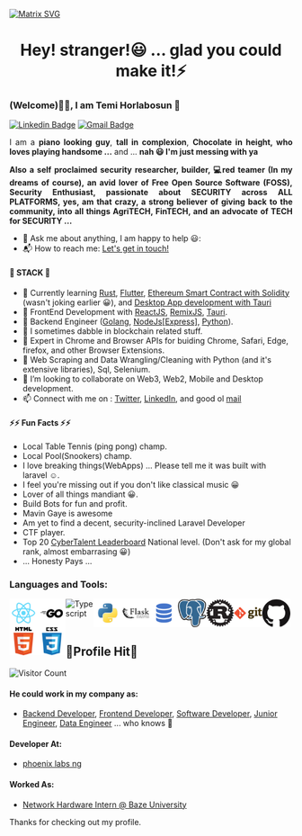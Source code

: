 [![Matrix SVG](https://raw.githubusercontent.com/rodrigograca31/rodrigograca31/master/matrix.svg)](https://www.youtube.com/watch?v=SDkAGkd4NLc) 

<h1 align="center">Hey! stranger!😃 ... glad you could make it!⚡</h1>

### (Welcome)🙏🏻, I am Temi Horlabosun 👋
[![Linkedin Badge](https://img.shields.io/badge/-Temitope-blue?style=flat-square&logo=Linkedin&logoColor=white&link=https://ng.linkedin.com/in/temhithorphe)](https://ng.linkedin.com/in/temhithorphe/)
[![Gmail Badge](https://img.shields.io/badge/-Tehmhithorphe@gmail.com-c14438?style=flat-square&logo=Gmail&logoColor=white&link=mailto:Tehmhithorphe@gmail.com)](mailto:Tehmhithorphe@gmail.com)

<p align="justify">I am a <b>piano looking guy</b>, <b>tall in complexion</b>, <b>Chocolate in height, who loves playing handsome ...</b> and ... <b>nah 😃 I'm just messing with ya</p>
<p align="justify">Also a self proclaimed security researcher, builder, 💻red teamer (In my dreams of course), an avid lover of Free Open Source Software (FOSS), Security Enthusiast, passionate about SECURITY across ALL PLATFORMS, yes, am that crazy, a strong believer of giving back to the community, into all things AgriTECH, FinTECH, and an advocate of TECH for SECURITY ... </b></p>

- 💬 Ask me about anything, I am happy to help 😃:
- 📬 How to reach me: [Let's get in touch!][Gmail]



 #### 🧱 STACK 🧱
- 🌱 Currently learning [Rust](https://www.rust-lang.org/), [Flutter](https://flutter.dev/), [Ethereum Smart Contract with Solidity](https://soliditylang.org/) (wasn't joking earlier 😀), and [Desktop App development with Tauri](https://tauri.app/)
- 🔭 FrontEnd Development with [ReactJS](https://react.dev), [RemixJS](https://remix.run/), [Tauri](https://tauri.app/).
- 🔭 Backend Engineer ([Golang](https://go.dev/), [NodeJs[Express]](https://expressjs.com/), [Python](https://www.python.org/)).
- 🤔 I sometimes dabble in blockchain related stuff.
- 🔭 Expert in Chrome and Browser APIs for buiding Chrome, Safari, Edge, firefox, and other Browser Extensions.
- 🔭 Web Scraping and Data Wrangling/Cleaning with Python (and it's extensive libraries), Sql, Selenium.
- 👯 I’m looking to collaborate on Web3, Web2, Mobile and Desktop development.
- 📫 Connect with me on : [Twitter](https://twitter.com/tehmhithorphe), [LinkedIn](https://ng.linkedin.com/in/temhithorphe), and good ol [mail](Tehmhithorphe@gmail.com)

#### ⚡⚡ Fun Facts ⚡⚡ 
- Local Table Tennis (ping pong) champ.
- Local Pool(Snookers) champ.
- I love breaking things(WebApps) ... Please tell me it was built with laravel ☺️.
- I feel you're missing out if you don't like classical music 😀
- Lover of all things mandiant 😀.
- Build Bots for fun and profit.
- Mavin Gaye is awesome
- Am yet to find a decent, security-inclined Laravel Developer 
- CTF player.
- Top 20 [CyberTalent Leaderboard](https://cybertalents.com/worldrank) National level. (Don't ask for my global rank, almost embarrasing 😀)
- ... Honesty Pays ... 


### Languages and Tools:
<img align="left" alt="React" width="50px" src="https://raw.githubusercontent.com/github/explore/80688e429a7d4ef2fca1e82350fe8e3517d3494d/topics/react/react.png" />
<img align="left" alt="Golang" width="50px" src="https://raw.githubusercontent.com/github/explore/80688e429a7d4ef2fca1e82350fe8e3517d3494d/topics/go/go.png" />
<img align="left" alt="Typescript" width="50px" src="https://raw.githubusercontent.com/bablubambal/All_logo_and_pictures/main/programming%20languages/typescript.svg" />
<img align="left" alt="Python" width="50px" src="https://raw.githubusercontent.com/github/explore/80688e429a7d4ef2fca1e82350fe8e3517d3494d/topics/python/python.png" />
<img align="left" alt="Flask" width="50px" src="https://raw.githubusercontent.com/github/explore/80688e429a7d4ef2fca1e82350fe8e3517d3494d/topics/flask/flask.png" />
<img align="left" alt="SQL" width="50px" src="https://raw.githubusercontent.com/github/explore/80688e429a7d4ef2fca1e82350fe8e3517d3494d/topics/sql/sql.png" />
<img align="left" alt="PostgreSql" width="50px" src="https://raw.githubusercontent.com/github/explore/80688e429a7d4ef2fca1e82350fe8e3517d3494d/topics/postgresql/postgresql.png" />
<img align="left" alt="Rust" width="50px" src="https://raw.githubusercontent.com/github/explore/80688e429a7d4ef2fca1e82350fe8e3517d3494d/topics/rust/rust.png" />
<img align="left" alt="Git" width="50px" src="https://raw.githubusercontent.com/github/explore/80688e429a7d4ef2fca1e82350fe8e3517d3494d/topics/git/git.png" />
<img align="left" alt="GitHub" width="50px" src="https://raw.githubusercontent.com/github/explore/78df643247d429f6cc873026c0622819ad797942/topics/github/github.png"/>
<img align="left" alt="HTML5" width="50px" src="https://raw.githubusercontent.com/github/explore/80688e429a7d4ef2fca1e82350fe8e3517d3494d/topics/html/html.png" />
<img align="left" alt="CSS3" width="50px" src="https://raw.githubusercontent.com/github/explore/80688e429a7d4ef2fca1e82350fe8e3517d3494d/topics/css/css.png" />

<br>
<br>
<br>

## 🎯Profile Hit🎯

![Visitor Count](https://profile-counter.glitch.me/{wise4rmgod}/count.svg)




#### He could work in my company as:
- [Backend Developer](#), [Frontend Developer](#), [Software Developer](#), [Junior Engineer](#), [Data Engineer](#) ... who knows 🤷

#### Developer At:
- [phoenix labs ng](#)

#### Worked As:
- [Network Hardware Intern @ Baze University](#)


Thanks for checking out my profile.

[Gmail]: mailto:Temhithorpe@gmail.com
